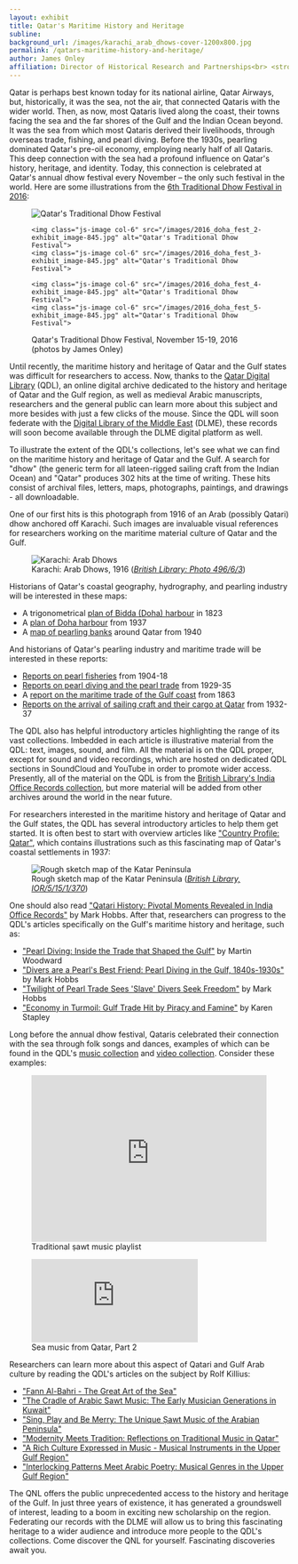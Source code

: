 ```yaml
---
layout: exhibit
title: Qatar's Maritime History and Heritage
subline:
background_url: /images/karachi_arab_dhows-cover-1200x800.jpg
permalink: /qatars-maritime-history-and-heritage/
author: James Onley
affiliation: Director of Historical Research and Partnerships<br> <strong>Qatar National Library</strong>
---
```


Qatar is perhaps best known today for its national airline, Qatar Airways, but, historically, it was the sea, not the air, that connected Qataris with the wider world.  Then, as now, most Qataris lived along the coast, their towns facing the sea and the far shores of the Gulf and the Indian Ocean beyond. It was the sea from which most Qataris derived their livelihoods, through overseas trade, fishing, and pearl diving.  Before the 1930s, pearling dominated Qatar's pre-oil economy, employing nearly half of all Qataris.   This deep connection with the sea had a profound influence on Qatar's history, heritage, and identity.  Today, this connection is celebrated at Qatar's annual dhow festival every November &ndash; the only such festival in the world.  Here are some illustrations from the [6th Traditional Dhow Festival in 2016](http://www.katara.net/en/whats-on/events/Festivals/The%206th%20Traditional%20Dhow%20Festival/2211):

<figure>
  <div class="js-gallery-content">
    <img class="js-image" src="/images/2016_doha_fest_1-exhibit_image-845.png" alt="Qatar's Traditional Dhow Festival">

    <img class="js-image col-6" src="/images/2016_doha_fest_2-exhibit_image-845.jpg" alt="Qatar's Traditional Dhow Festival">
    <img class="js-image col-6" src="/images/2016_doha_fest_3-exhibit_image-845.jpg" alt="Qatar's Traditional Dhow Festival">

    <img class="js-image col-6" src="/images/2016_doha_fest_4-exhibit_image-845.jpg" alt="Qatar's Traditional Dhow Festival">
    <img class="js-image col-6" src="/images/2016_doha_fest_5-exhibit_image-845.jpg" alt="Qatar's Traditional Dhow Festival">

  </div>
  <figcaption>Qatar's Traditional Dhow Festival, November 15-19, 2016 (photos by James Onley)</figcaption>
</figure>

Until recently, the maritime history and heritage of Qatar and the Gulf states was difficult for researchers to access.  Now, thanks to the [Qatar Digital Library](https://www.qdl.qa/) (QDL), an online digital archive dedicated to the history and heritage of Qatar and the Gulf region, as well as medieval Arabic manuscripts, researchers and the general public can learn more about this subject and more besides with just a few clicks of the mouse. Since the QDL will soon federate with the [Digital Library of the Middle East](https://spotlight.dlme.clir.org/library) (DLME), these records will soon become available through the DLME digital platform as well.

To illustrate the extent of the QDL's collections, let's see what we can find on the maritime history and heritage of Qatar and the Gulf.  A search for "dhow" (the generic term for all lateen-rigged sailing craft from the Indian Ocean) and "Qatar" produces 302 hits at the time of writing.  These hits consist of archival files, letters, maps, photographs, paintings, and drawings - all downloadable.

One of our first hits is this photograph from 1916 of an Arab (possibly Qatari) dhow anchored off Karachi.  Such images are invaluable visual references for researchers working on the maritime material culture of Qatar and the Gulf.

<figure>
  <div class="js-gallery-content">
    <img class="js-image" src="/images/karachi_arab_dhows-exhibit_image-845.jpg" alt="Karachi: Arab Dhows">
  </div>
  <figcaption>Karachi: Arab Dhows, 1916 (<cite><a href="https://www.qdl.qa/en/archive/81055/vdc_100023814039.0x00000b">British Library: Photo 496/6/3</a></cite>)</figcaption>
</figure>

Historians of Qatar's coastal geography, hydrography, and pearling industry will be interested in these maps:

- A trigonometrical [plan of Bidda (Doha) harbour](https://www.qdl.qa/en/archive/81055/vdc_100023663891.0x000002) in 1823
-	A [plan of Doha harbour](https://www.qdl.qa/en/archive/81055/vdc_100043097172.0x00006f) from 1937
-	A [map of pearling banks](https://www.qdl.qa/en/archive/81055/vdc_100023403859.0x000019) around Qatar from 1940

And historians of Qatar's pearling industry and maritime trade will be interested in these reports:

- [Reports on pearl fisheries](https://www.qdl.qa/en/archive/81055/vdc_100000000193.0x0002e2) from 1904-18
- [Reports on pearl diving and the pearl trade](https://www.qdl.qa/en/archive/81055/vdc_100000000282.0x000054) from 1929-35
-	A [report on the maritime trade of the Gulf coast](https://www.qdl.qa/en/archive/81055/vdc_100000001524.0x0003bb) from 1863
-	[Reports on the arrival of sailing craft and their cargo at Qatar](https://www.qdl.qa/en/archive/81055/vdc_100000000282.0x00006e) from 1932-37

The QDL also has helpful introductory articles highlighting the range of its vast collections.  Imbedded in each article is illustrative material from the QDL: text, images, sound, and film.  All the material is on the QDL proper, except for sound and video recordings, which are hosted on dedicated QDL sections in SoundCloud and YouTube in order to promote wider access.  Presently, all of the material on the QDL is from the [British Library's India Office Records collection](https://www.qdl.qa/en/about), but more material will be added from other archives around the world in the near future.

For researchers interested in the maritime history and heritage of Qatar and the Gulf states, the QDL has several introductory articles to help them get started.  It is often best to start with overview articles like ["Country Profile: Qatar"](https://www.qdl.qa/en/country-profile-qatar), which contains illustrations such as this fascinating map of Qatar's coastal settlements in 1937:

<figure>
  <div class="js-gallery-content">
    <img class="js-image" src="/images/ior_r_15_1_370_034-exhibit_image-845.jpg" alt="Rough sketch map of the Katar Peninsula">
  </div>
  <figcaption>Rough sketch map of the Katar Peninsula (<cite><a href="https://www.qdl.qa/en/archive/81055/vdc_100023555223.0x00008e">British Library, IOR/5/15/1/370</a></cite>)</figcaption>
</figure>

One should also read ["Qatari History: Pivotal Moments Revealed in India Office Records"](https://www.qdl.qa/en/qatari-history-pivotal-moments-revealed-india-office-records) by Mark Hobbs.  After that, researchers can progress to the QDL's articles specifically on the Gulf's maritime history and heritage, such as:

-	["Pearl Diving: Inside the Trade that Shaped the Gulf"](https://www.qdl.qa/en/pearl-diving-inside-trade-shaped-gulf) by Martin Woodward
-	["Divers are a Pearl's Best Friend: Pearl Diving in the Gulf, 1840s-1930s"](https://www.qdl.qa/en/divers-are-pearl’s-best-friend-pearl-diving-gulf-1840s–1930s) by Mark Hobbs
-	["Twilight of Pearl Trade Sees 'Slave' Divers Seek Freedom"](https://www.qdl.qa/en/twilight-pearl-trade-sees-‘slave’-divers-seek-freedoms) by Mark Hobbs
-	["Economy in Turmoil: Gulf Trade Hit by Piracy and Famine"](https://www.qdl.qa/en/economy-turmoil-gulf-trade-hit-piracy-and-famine) by Karen Stapley

Long before the annual dhow festival, Qataris celebrated their connection with the sea through folk songs and dances, examples of which can be found in the QDL's [music collection](https://soundcloud.com/qatar-digital-library) and [video collection](https://www.youtube.com/channel/UCTj9zlBzdS4ofxkc3XtwBdQ).  Consider these examples:

<div class='embed-container'>
<figure>
<iframe title="Traditional ṣawt music playlist" width="100%" height="300" scrolling="no" frameborder="no" allow="autoplay" src="https://w.soundcloud.com/player/?url=https%3A//api.soundcloud.com/playlists/50611513&amp;color=%23ff5500&amp;auto_play=false&amp;hide_related=false&amp;show_comments=true&amp;show_user=true&amp;show_reposts=false&amp;show_teaser=true&amp;visual=true"></iframe>
  <figcaption>Traditional ṣawt music playlist</figcaption>
</figure>
</div>

<div class='embed-container'>
  <figure>
  <iframe title="Sea music from Qatar, Part 2" src="https://www.youtube.com/embed/0phmQhoTa7c" frameborder="0" allow="autoplay; encrypted-media" allowfullscreen></iframe>
  <figcaption>Sea music from Qatar, Part 2</figcaption>
  </figure>
</div>

Researchers can learn more about this aspect of Qatari and Gulf Arab culture by reading the QDL's articles on the subject by Rolf Killius:

- ["Fann Al-Bahri - The Great Art of the Sea"](https://www.qdl.qa/en/fann-al-baḥri-–-great-art-sea)
- ["The Cradle of Arabic Sawt Music: The Early Musician Generations in Kuwait"](https://www.qdl.qa/en/cradle-arabic-sawt-music-early-musician-generations-kuwait)
- ["Sing, Play and Be Merry: The Unique Ṣawt Music of the Arabian Peninsula"](https://www.qdl.qa/en/sing-play-and-be-merry-unique-ṣawt-music-arabian-peninsula)
- ["Modernity Meets Tradition: Reflections on Traditional Music in Qatar"](https://www.qdl.qa/en/modernity-meets-tradition-reflections-traditional-music-qatar)
- ["A Rich Culture Expressed in Music - Musical Instruments in the Upper Gulf Region"](https://www.qdl.qa/en/rich-culture-expressed-music-musical-instruments-upper-gulf-region)
- ["Interlocking Patterns Meet Arabic Poetry: Musical Genres in the Upper Gulf Region"](https://www.qdl.qa/en/interlocking-patterns-meet-arabic-poetry-musical-genres-upper-gulf-region)

The QNL offers the public unprecedented access to the history and heritage of the Gulf. In just three years of existence, it has generated a groundswell of interest, leading to a boom in exciting new scholarship on the region.  Federating our records with the DLME will allow us to bring this fascinating heritage to a wider audience and introduce more people to the QDL's collections. Come discover the QNL for yourself.  Fascinating discoveries await you.
